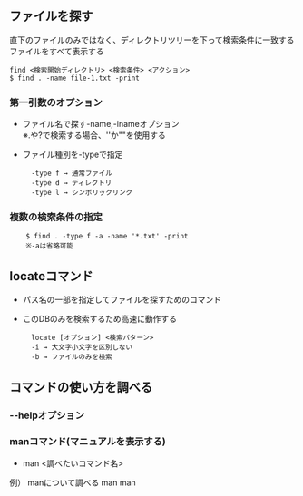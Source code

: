 ## ファイルを探す

直下のファイルのみではなく、ディレクトリツリーを下って検索条件に一致するファイルをすべて表示する

    find <検索開始ディレクトリ> <検索条件> <アクション>
    $ find . -name file-1.txt -print

### 第一引数のオプション
- ファイル名で探す-name,-inameオプション  
※.や?で検索する場合、''か""を使用する

- ファイル種別を-typeで指定

        -type f → 通常ファイル
        -type d → ディレクトリ
        -type l → シンボリックリンク

### 複数の検索条件の指定
        $ find . -type f -a -name '*.txt' -print
        ※-aは省略可能

## locateコマンド
- パス名の一部を指定してファイルを探すためのコマンド
- このDBのみを検索するため高速に動作する

        locate [オプション] <検索パターン>
        -i → 大文字小文字を区別しない
        -b → ファイルのみを検索

## コマンドの使い方を調べる

### --helpオプション

### manコマンド(マニュアルを表示する)
- man <調べたいコマンド名>

例）
manについて調べる
man man
